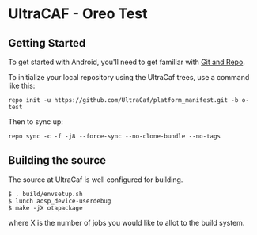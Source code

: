 UltraCAF - Oreo Test
===========

Getting Started
---------------

To get started with Android, you'll need to get
familiar with [Git and Repo](http://source.android.com/source/using-repo.html).

To initialize your local repository using the UltraCaf trees, use a command like this:

    repo init -u https://github.com/UltraCaf/platform_manifest.git -b o-test

Then to sync up:

    repo sync -c -f -j8 --force-sync --no-clone-bundle --no-tags

Building the source
---------------

The source at UltraCaf is well configured for building.

    $ . build/envsetup.sh
    $ lunch aosp_device-userdebug
    $ make -jX otapackage

where X is the number of jobs you would like to allot to the build system.
